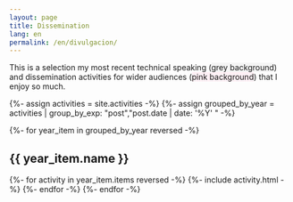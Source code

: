 ```yaml
---
layout: page
title: Dissemination
lang: en
permalink: /en/divulgacion/
---
```


This is a selection my most recent technical speaking (<span style="background-color: whitesmoke;">grey background</span>) and dissemination activities for wider audiences (<span style="background-color: lavenderblush;">pink background</span>) that I enjoy so much.

{%- assign activities = site.activities -%}
{%- assign grouped_by_year = activities | group_by_exp: "post","post.date | date: '%Y' " -%}

{%- for year_item in grouped_by_year reversed -%}
<span style="display: block; ">
  <h2>{{ year_item.name }}</h2>
  {%- for activity in year_item.items reversed -%}
    {%- include activity.html -%}
  {%- endfor -%}
{%- endfor -%}

